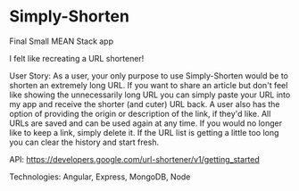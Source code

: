 # Simply-Shorten
Final Small MEAN Stack app

I felt like recreating a URL shortener!

User Story:
As a user, your only purpose to use Simply-Shorten would be to shorten an extremely long URL. If you want to share an article but don't feel like showing the unnecessarily long URL you can simply paste your URL into my app and receive the shorter (and cuter) URL back.
A user also has the option of providing the origin or description of the link, if they'd like. All URLs are saved and can be used again at any time. If you would no longer like to keep a link, simply delete it. If the URL list is getting a little too long you can clear the history and start fresh.

API: https://developers.google.com/url-shortener/v1/getting_started

Technologies: Angular, Express, MongoDB, Node
